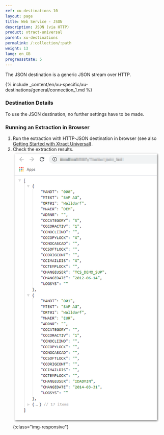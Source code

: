 ```yaml
---
ref: xu-destinations-10
layout: page
title: Web Service - JSON
description: JSON (via HTTP)
product: xtract-universal
parent: xu-destinations
permalink: /:collection/:path
weight: 13
lang: en_GB
progressstate: 5
---
```


The JSON destination is a generic JSON stream over HTTP. 

{% include _content/en/xu-specific/xu-destinations/general/connection_1.md %}	


### Destination Details
To use the JSON destination, no further settings have to be made.

### Running an Extraction in Browser
1. Run the extraction with HTTP-JSON destination in browser (see also [Getting Started with Xtract Universal](../getting-started/run-an-extraction)).
2. Check the extraction results.
![JSON-Extraction-in-Browser](/img/content/xu/json/json_run-in-browser.png){:class="img-responsive"}


